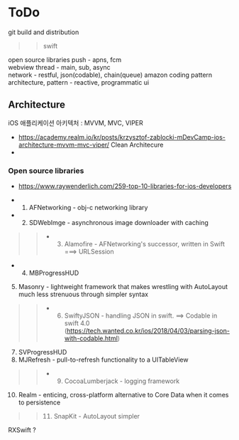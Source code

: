 #  ToDo 

git 
build and distribution 
>> swift 

open source libraries 
push - apns, fcm  
webview 
thread - main, sub, async  
network - restful, json(codable), chain(queue) amazon 
coding pattern 
architecture, pattern - reactive, programmatic ui


## Architecture
iOS 애플리케이션 아키텍처 : MVVM, MVC, VIPER  
- https://academy.realm.io/kr/posts/krzysztof-zablocki-mDevCamp-ios-architecture-mvvm-mvc-viper/
Clean Architecure 
- 

### Open source libraries 

- https://www.raywenderlich.com/259-top-10-libraries-for-ios-developers 

* 1. AFNetworking - obj-c networking library 
* 2. SDWebImge - asynchronous image downloader with caching
>>* 3. Alamofire - AFNetworking's successor, written in Swift  ===> URLSession  
* 4. MBProgressHUD 
5. Masonry - lightweight framework that makes wrestling with AutoLayout much less strenuous through simpler syntax
>> * 6. SwiftyJSON - handling JSON in swift.  ==> Codable in swift 4.0 (https://tech.wanted.co.kr/ios/2018/04/03/parsing-json-with-codable.html)
7. SVProgressHUD 
8. MJRefresh - pull-to-refresh functionality to a UITableView 
>>* 9. CocoaLumberjack - logging framework 
10. Realm - enticing, cross-platform alternative to Core Data when it comes to persistence 
>>  11. SnapKit - AutoLayout simpler 


RXSwift ?
